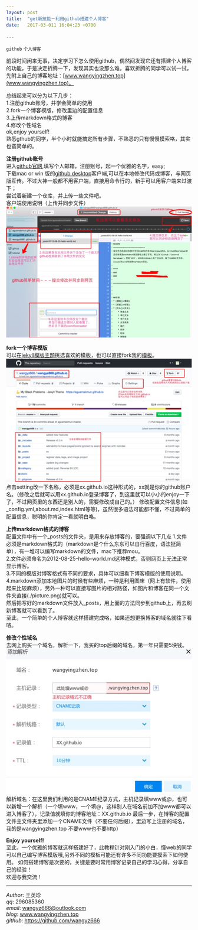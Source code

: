 ```yaml
---
layout: post  
title:  "get新技能－利用github搭建个人博客"  
date:   2017-03-011 16:04:23 +0700  

---
```

`github` `个人博客`  

前段时间闲来无事，决定学习下怎么使用github，偶然间发现它还有搭建个人博客的功能，于是决定折腾一下，发现其实也没那么难，喜欢折腾的同学可以试一试，先附上自己的博客地址：[www.wangyingzhen.top](www.wangyingzhen.top)。
   
总结起来可以分为以下几步：  
1.注册github账号，并学会简单的使用  
2.fork一个博客模版，修改里边的配置信息  
3.上传markdown格式的博客  
4.修改个性域名  
ok,enjoy yourself!  
熟悉gthub的同学，半个小时就能搞定所有步骤，不熟悉的只有慢慢摸索咯，其实也蛮简单的。

**注册github账号**  
进入[github官网](https://github.com),填写个人邮箱，注册账号，起一个优雅的名字，easy;  
下载mac or win 版的[github desktop](https://desktop.github.com)客户端,可以在本地修改代码或博客，与网页版互传。不过大神一般都不用客户端，直接用命令行的，新手可以用客户端来过渡下；  
尝试着新建一个仓库，并上传一些文件吧。  
客户端使用说明（上传并同步文件）  
![tupian](/static/img/github.png)

**fork一个博客模版**  
可以在[jekyll模版主题](http://jekyllthemes.org)挑选喜欢的模版，也可以直接fork我的[模板](https://github.com/wangyz666)。	  
![tupian](/static/img/githubweb.png)  
点击setting改一下名称，必须是xx.github.io这种形式的，xx就是你的github账户名。（修改之后就可以用xx.github.io登录博客了，到这里就可以小小的enjoy一下了，不过网页里的东西还是别人的，需要修改成自己的。）
修改配置文件信息(如_config.yml,about.md,index.html等等)，虽然很多语法可能都不懂，不过简单的配置信息，聪明的你肯定一看就明白咯。  

**上传markdown格式的博客**  
配置文件中有一个_posts的文件夹，是用来存放博客的，要强调以下几点 
1.文件必须是markdown格式的（markdown是个什么东东可以自行百度，语法挺简单），有一堆可以编写markdown的文件，mac下推荐mou。  
2.文件必须命名为2012-08-25-hello-world.md这种模式，否则网页上无法正常显示博客。  
3.不同的模版对博客格式有不同的要求，具体可以细看下博客模版的使用说明。  
4.markdown添加本地图片的时候有些麻烦，一种是利用图床（网上有软件，使用起来比较麻烦），另外一种可以直接写图片的相对路径，如图片和博客在同一个文件夹直接(./picture.png)就可以。  
然后把写好的markdown文件放入_posts，用上面的方法同步到github上，再去刷新博客就可以看到了。  
至此，一个简单的个人博客就这样搭建完成咯，如果还想更换博客的域名就往下看咯。  

**修改个性域名**  
去网上购买一个域名，解析一下，我买的top后缀的域名，第一年只需要5块钱。  
![tupian](/static/img/ym.png)  
解析域名：在这里我们利用的是CNAME纪录方式，主机记录填www或@，也可以新增一个解析（一个填www，一个填@，这样别人在域名前加不加www都可以进入博客了），记录值就填你的博客地址：XX.github.io
最后一步，在博客的配置文件主文件夹里添加一个CNAME文件（不要任何后缀），里边写上注册的域名，我的是wangyingzhen.top 不要www也不要http）  

**Enjoy yourself!**  
至此，一个优雅的博客就这样搭建好了，此教程针对刚入门的小白，懂web的同学可以自己编写博客模版哦,另外不同的模板可能还有许多不同功能要摸索下如何使用。
如何搭建博客是次要的，关键是要时常用博客记录自己的学习心得，分享自己的经验！  
欢迎与我交流！ 

-----
*Author*: 王英珍   
*qq*: 296085360  
*email*: wangyz666@outlook.com  
*blog*: www.wangyingzhen.top  
*github*: https://github.com/wangyz666  